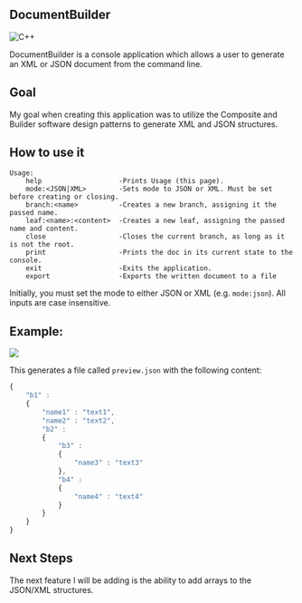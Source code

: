 ## DocumentBuilder
![C++](https://img.shields.io/badge/C++-blue.svg?style=for-the-badge&logo=c%2B%2B)&nbsp;

DocumentBuilder is a console application which allows a user to generate an XML or JSON document from the command line.

## Goal

My goal when creating this application was to utilize the Composite and Builder software design patterns to generate XML and JSON structures.

## How to use it

```
Usage:
    help                   -Prints Usage (this page).
    mode:<JSON|XML>        -Sets mode to JSON or XML. Must be set before creating or closing.
    branch:<name>          -Creates a new branch, assigning it the passed name.
    leaf:<name>:<content>  -Creates a new leaf, assigning the passed name and content.
    close                  -Closes the current branch, as long as it is not the root.
    print                  -Prints the doc in its current state to the console.
    exit                   -Exits the application.
    export                 -Exports the written document to a file
```
Initially, you must set the mode to either JSON or XML (e.g. `mode:json`). All inputs are case insensitive.

## Example:

![](https://i.imgur.com/FzE4pjA.png)

This generates a file called `preview.json` with the following content:

```javascript
{
    "b1" :
    {
        "name1" : "text1",
        "name2" : "text2",
        "b2" :
        {
            "b3" :
            {
                "name3" : "text3"
            },
            "b4" :
            {
                "name4" : "text4"
            }
        }
    }
}
```

## Next Steps

The next feature I will be adding is the ability to add arrays to the JSON/XML structures.
